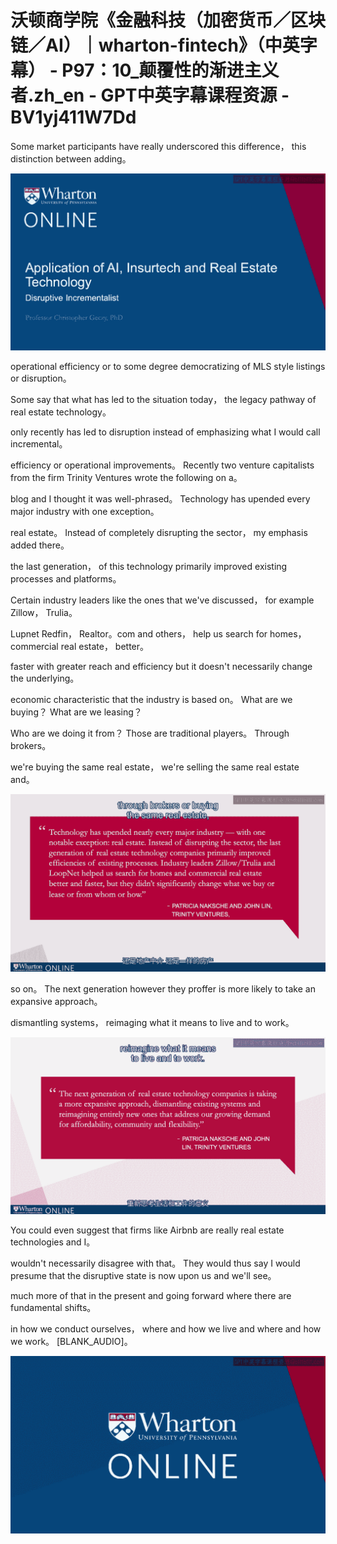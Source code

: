 # 沃顿商学院《金融科技（加密货币／区块链／AI）｜wharton-fintech》（中英字幕） - P97：10_颠覆性的渐进主义者.zh_en - GPT中英字幕课程资源 - BV1yj411W7Dd

 Some market participants have really underscored this difference， this distinction between adding。



![](img/3a8c889d6a18def01d3d8bcb056b4a77_1.png)

 operational efficiency or to some degree democratizing of MLS style listings or disruption。

 Some say that what has led to the situation today， the legacy pathway of real estate technology。

 only recently has led to disruption instead of emphasizing what I would call incremental。

 efficiency or operational improvements。 Recently two venture capitalists from the firm Trinity Ventures wrote the following on a。

 blog and I thought it was well-phrased。 Technology has upended every major industry with one exception。

 real estate。 Instead of completely disrupting the sector， my emphasis added there。

 the last generation， of this technology primarily improved existing processes and platforms。

 Certain industry leaders like the ones that we've discussed， for example Zillow， Trulia。

 Lupnet Redfin， Realtor。com and others， help us search for homes， commercial real estate， better。

 faster with greater reach and efficiency but it doesn't necessarily change the underlying。

 economic characteristic that the industry is based on。 What are we buying？ What are we leasing？

 Who are we doing it from？ Those are traditional players。 Through brokers。

 we're buying the same real estate， we're selling the same real estate and。



![](img/3a8c889d6a18def01d3d8bcb056b4a77_3.png)

 so on。 The next generation however they proffer is more likely to take an expansive approach。

 dismantling systems， reimaging what it means to live and to work。



![](img/3a8c889d6a18def01d3d8bcb056b4a77_5.png)

 You could even suggest that firms like Airbnb are really real estate technologies and I。

 wouldn't necessarily disagree with that。 They would thus say I would presume that the disruptive state is now upon us and we'll see。

 much more of that in the present and going forward where there are fundamental shifts。

 in how we conduct ourselves， where and how we live and where and how we work。 [BLANK_AUDIO]。



![](img/3a8c889d6a18def01d3d8bcb056b4a77_7.png)